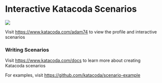 # Interactive Katacoda Scenarios

[![](http://shields.katacoda.com/katacoda/adam74/count.svg)](https://www.katacoda.com/adam74 "Get your profile on Katacoda.com")

Visit https://www.katacoda.com/adam74 to view the profile and interactive scenarios

### Writing Scenarios
Visit https://www.katacoda.com/docs to learn more about creating Katacoda scenarios

For examples, visit https://github.com/katacoda/scenario-example
